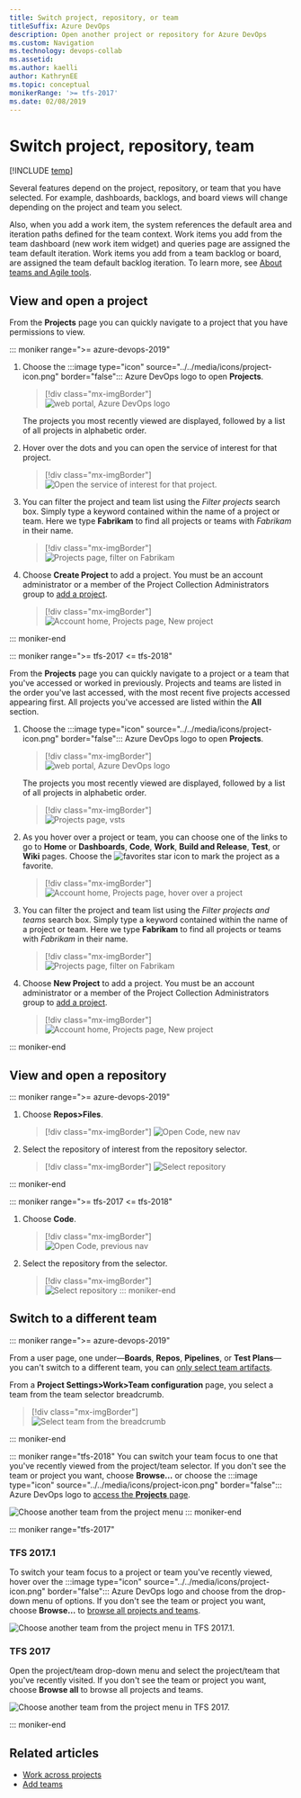 ```yaml
---
title: Switch project, repository, or team
titleSuffix: Azure DevOps
description: Open another project or repository for Azure DevOps
ms.custom: Navigation
ms.technology: devops-collab
ms.assetid: 
ms.author: kaelli
author: KathrynEE
ms.topic: conceptual
monikerRange: '>= tfs-2017'
ms.date: 02/08/2019
---
```


# Switch project, repository, team 

[!INCLUDE [temp](../../includes/version-tfs-2017-through-vsts.md)] 


Several features depend on the project, repository, or team that you have selected. For example, dashboards, backlogs, and board views will change depending on the project and team you select.

Also, when you add a work item, the system references the default area and iteration paths defined for the team context. Work items you add from the team dashboard (new work item widget) and queries page are assigned the team default iteration. Work items you add from a team backlog or board, are assigned the team default backlog iteration. To learn more, see [About teams and Agile tools](../../organizations/settings/about-teams-and-settings.md).  

<a id="projects">  </a>
## View and open a project 
From the **Projects** page you can quickly navigate to a project that you have permissions to view. 

::: moniker range=">= azure-devops-2019"

1. Choose the :::image type="icon" source="../../media/icons/project-icon.png" border="false"::: Azure DevOps logo to open **Projects**.  

	> [!div class="mx-imgBorder"]  
	> ![web portal, Azure DevOps logo](../../media/settings/open-projects-page-vert-brn.png)

	The projects you most recently viewed are displayed, followed by a list of all projects in alphabetic order. 

1. Hover over the dots and you can open the service of interest for that project. 

	> [!div class="mx-imgBorder"]  
	> ![Open the service of interest for that project.](media/projects-page/projects-page-vert.png)

1. You can filter the project and team list using the *Filter projects* search box. Simply type a keyword contained within the name of a project or team. Here we type **Fabrikam** to find all projects or teams with *Fabrikam* in their name. 

	> [!div class="mx-imgBorder"]  
	> ![Projects page, filter on Fabrikam](media/projects-page/filter-projects-vert.png) 

1. Choose **Create Project** to add a project. You must be an account administrator or a member of the Project Collection Administrators group to [add a project](../../accounts/create-team-project.md).

	> [!div class="mx-imgBorder"]  
	> ![Account home, Projects page, New project](../../organizations/projects/media/create-project/projects-hub-vert-create-project.png) 

::: moniker-end

::: moniker range=">= tfs-2017 <= tfs-2018"

From the **Projects** page you can quickly navigate to a project or a team that you've accessed or worked in previously. Projects and teams are listed in the order you've last accessed, with the most recent five projects accessed appearing first. All projects you've accessed are listed within the **All** section. 

1. Choose the :::image type="icon" source="../../media/icons/project-icon.png" border="false"::: Azure DevOps logo to open **Projects**.  

	> [!div class="mx-imgBorder"]  
	> ![web portal, Azure DevOps logo](../../media/settings/open-project-hub-horz.png)

	The projects you most recently viewed are displayed, followed by a list of all projects in alphabetic order. 

	> [!div class="mx-imgBorder"]  
	> ![Projects page, vsts](media/projects-page/account-home-projects.png)

1. As you hover over a project or team, you can choose one of the links to go to **Home** or **Dashboards**, **Code**, **Work**, **Build and Release**, **Test**, or **Wiki** pages. Choose the ![favorites](../../media/icons/icon-favorite-star.png) star icon to mark the project as a favorite. 

	> [!div class="mx-imgBorder"]  
	> ![Account home, Projects page, hover over a project](media/projects-page/account-home-projects-hover-links.png) 

2. You can filter the project and team list using the *Filter projects and teams* search box. Simply type a keyword contained within the name of a project or team. Here we type **Fabrikam** to find all projects or teams with *Fabrikam* in their name. 

	> [!div class="mx-imgBorder"]  
	> ![Projects page, filter on Fabrikam](media/projects-page/account-home-search-projects-fabrikam.png) 

3. Choose **New Project** to add a project. You must be an account administrator or a member of the Project Collection Administrators group to [add a project](../../accounts/create-team-project.md).

	> [!div class="mx-imgBorder"]  
	> ![Account home, Projects page, New project](media/projects-page/account-home-projects-new-project.png) 

::: moniker-end


## View and open a repository 

::: moniker range=">= azure-devops-2019"

1. Choose **Repos>Files**.

	> [!div class="mx-imgBorder"]
	> ![Open Code, new nav](../../organizations/public/media/browse-code/open-code-vert-brn.png) 

1. Select the repository of interest from the repository selector.  
	> [!div class="mx-imgBorder"]
	> ![Select repository](../../organizations/public/media/browse-code/select-repository-vert.png) 

::: moniker-end


::: moniker range=">= tfs-2017 <= tfs-2018"

1. Choose **Code**.  
 
	> [!div class="mx-imgBorder"]  
	> ![Open Code, previous nav](../../organizations/public/media/browse-code/select-code-hub.png)  

1. Select the repository from the selector.  

	> [!div class="mx-imgBorder"]  
	> ![Select repository](../../organizations/public/media/browse-code/select-repository.png)
   ::: moniker-end  


<a id="switch-to-a-different-team">  </a>
<a id="switch-team-context">  </a>
## Switch to a different team 

::: moniker range=">= azure-devops-2019"

From a user page, one under&mdash;**Boards**, **Repos**, **Pipelines**, or **Test Plans**&mdash;you can't switch to a different team, you can [only select team artifacts](use-breadcrumbs-selectors.md). 

From a **Project Settings>Work>Team configuration** page, you select a team from the team selector breadcrumb. 

> [!div class="mx-imgBorder"]  
> ![Select team from the breadcrumb](media/breadcrumbs/choose-team-selector.png)

::: moniker-end


::: moniker range="tfs-2018"
You can switch your team focus to one that you've recently viewed from the project/team selector. If you don't see the team or project you want, choose **Browse&hellip;** or choose the :::image type="icon" source="../../media/icons/project-icon.png" border="false"::: Azure DevOps logo to [access the **Projects** page](work-across-projects.md).  

![Choose another team from the project menu](../../media/work-web-portal-ts-switch-team-focus.png)
::: moniker-end

::: moniker range="tfs-2017" 
<a id="switch-context-tfs-2017-1" /> 
### TFS 2017.1 
To switch your team focus to a project or team you've recently viewed, hover over the :::image type="icon" source="../../media/icons/project-icon.png" border="false"::: Azure DevOps logo and choose from the drop-down menu of options. If you don't see the team or project you want, choose **Browse&hellip;** to [browse all projects and teams](work-across-projects.md). 

![Choose another team from the project menu in TFS 2017.1.](../../media/work-web-portal-tfs-2017-1-switch-team-focus.png) 


### TFS 2017
<a id="tfs-2017-switch-context" /> 

Open the project/team drop-down menu and select the project/team that you've recently visited. If you don't see the team or project you want, choose **Browse all** to browse all projects and teams. 

![Choose another team from the project menu in TFS 2017.](../../media/switch-context-tfs-2017.png)   

::: moniker-end


## Related articles
- [Work across projects](work-across-projects.md)
- [Add teams](../../organizations/settings/add-teams.md?toc=/azure/devops/project/navigation/toc.json&bc=/azure/devops/project/navigation/breadcrumb/toc.json)